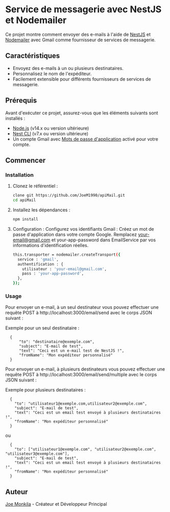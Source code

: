 # Service de messagerie avec NestJS et Nodemailer
Ce projet montre comment envoyer des e-mails à l'aide de [NestJS](https://nestjs.com/) et [Nodemailer](https://nodemailer.com/) avec Gmail comme fournisseur de services de messagerie.

## Caractéristiques
- Envoyez des e-mails à un ou plusieurs destinataires.
- Personnalisez le nom de l'expéditeur.
- Facilement extensible pour différents fournisseurs de services de messagerie.

## Prérequis
Avant d'exécuter ce projet, assurez-vous que les éléments suivants sont installés :
- [Node.js](https://nodejs.org/) (v14.x ou version ultérieure)
- [Nest CLI](https://docs.nestjs.com/cli/overview) (v7.x ou version ultérieure)
- Un compte Gmail avec [Mots de passe d'application](https://support.google.com/accounts/answer/185833) activé pour votre compte.

## Commencer
### Installation
1. Clonez le référentiel :
   ```bash
   clone git https://github.com/JoeM1990/apiMail.git
   cd apiMail
2. Installez les dépendances :
    ```bash
   npm install
3. Configuration :
    Configurez vos identifiants Gmail :
    Créez un mot de passe d'application dans votre compte Google.
    Remplacez your-email@gmail.com et your-app-password dans EmailService par vos informations d'identification réelles.

      ```bash
      this.transporter = nodemailer.createTransport({
        service : 'gmail',
        authentification : {
          utilisateur : 'your-email@gmail.com',
          pass : 'your-app-password',
        },
      });
      ```
### Usage
Pour envoyer un e-mail, à un seul destinateur vous pouvez effectuer une requête POST à ​​http://localhost:3000/email/send avec le corps JSON suivant :

  Exemple pour un seul destinataire :
  
      {
          "to": "destinataire@exemple.com",
          "subject": "E-mail de test",
          "text": "Ceci est un e-mail test de NestJS !",
          "fromName": "Mon expéditeur personnalisé"
      }

Pour envoyer un e-mail, à plusieurs destinateurs vous pouvez effectuer une requête POST à ​​http://localhost:3000/email/send/multiple avec le corps JSON suivant :

  Exemple pour plusieurs destinataires :
  
      {
        "to": "utilisateur1@exemple.com,utilisateur2@exemple.com",
        "subject": "E-mail de test",
        "text": "Ceci est un email test envoyé à plusieurs destinataires !",
        "fromName": "Mon expéditeur personnalisé"
      }

 ou

      {
        "to": ["utilisateur1@exemple.com", "utilisateur2@exemple.com", "utilisateur3@exemple.com"],
        "subject": "E-mail de test",
        "text": "Ceci est un email test envoyé à plusieurs destinataires !",
        "fromName": "Mon expéditeur personnalisé"
      }

## Auteur
[Joe Monkila](https://github.com/JoeM1990) - Créateur et Développeur Principal